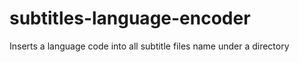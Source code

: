 # subtitles-language-encoder
Inserts a language code into all subtitle files name under a directory
